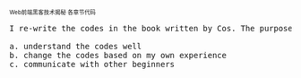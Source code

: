 <p style="font-size:10px">Web前端黑客技术揭秘 各章节代码</p><pre>
I re-write the codes in the book written by Cos. The purpose of the re-writing is to:</br>
a. understand the codes well
b. change the codes based on my own experience
c. communicate with other beginners
</pre>
